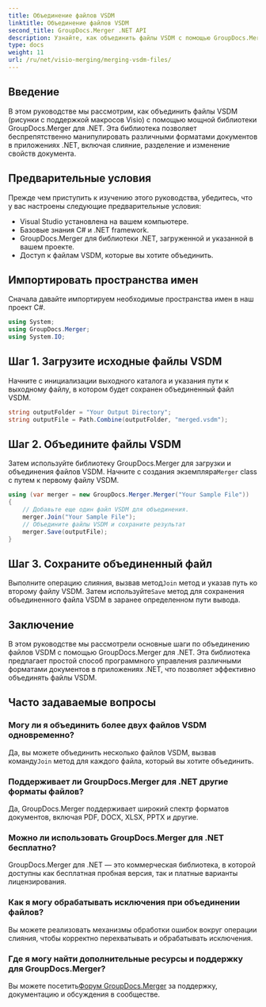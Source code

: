 ```yaml
---
title: Объединение файлов VSDM
linktitle: Объединение файлов VSDM
second_title: GroupDocs.Merger .NET API
description: Узнайте, как объединить файлы VSDM с помощью GroupDocs.Merger для .NET. Упростите задачи управления документами с помощью этой простой в использовании библиотеки.
type: docs
weight: 11
url: /ru/net/visio-merging/merging-vsdm-files/
---
```

## Введение
В этом руководстве мы рассмотрим, как объединить файлы VSDM (рисунки с поддержкой макросов Visio) с помощью мощной библиотеки GroupDocs.Merger для .NET. Эта библиотека позволяет беспрепятственно манипулировать различными форматами документов в приложениях .NET, включая слияние, разделение и изменение свойств документа.
## Предварительные условия
Прежде чем приступить к изучению этого руководства, убедитесь, что у вас настроены следующие предварительные условия:
- Visual Studio установлена на вашем компьютере.
- Базовые знания C# и .NET framework.
- GroupDocs.Merger для библиотеки .NET, загруженной и указанной в вашем проекте.
- Доступ к файлам VSDM, которые вы хотите объединить.

## Импортировать пространства имен
Сначала давайте импортируем необходимые пространства имен в наш проект C#.
```csharp
using System; 
using GroupDocs.Merger;
using System.IO;
```
## Шаг 1. Загрузите исходные файлы VSDM
Начните с инициализации выходного каталога и указания пути к выходному файлу, в котором будет сохранен объединенный файл VSDM.
```csharp
string outputFolder = "Your Output Directory";
string outputFile = Path.Combine(outputFolder, "merged.vsdm");
```
## Шаг 2. Объедините файлы VSDM
 Затем используйте библиотеку GroupDocs.Merger для загрузки и объединения файлов VSDM. Начните с создания экземпляра`Merger` class с путем к первому файлу VSDM.
```csharp
using (var merger = new GroupDocs.Merger.Merger("Your Sample File"))
{
    // Добавьте еще один файл VSDM для объединения.
    merger.Join("Your Sample File");
    // Объедините файлы VSDM и сохраните результат
    merger.Save(outputFile);
}
```
## Шаг 3. Сохраните объединенный файл
Выполните операцию слияния, вызвав метод`Join` метод и указав путь ко второму файлу VSDM. Затем используйте`Save` метод для сохранения объединенного файла VSDM в заранее определенном пути вывода.

## Заключение
В этом руководстве мы рассмотрели основные шаги по объединению файлов VSDM с помощью GroupDocs.Merger для .NET. Эта библиотека предлагает простой способ программного управления различными форматами документов в приложениях .NET, что позволяет эффективно объединять файлы VSDM.

## Часто задаваемые вопросы
### Могу ли я объединить более двух файлов VSDM одновременно?
 Да, вы можете объединить несколько файлов VSDM, вызвав команду`Join` метод для каждого файла, который вы хотите объединить.
### Поддерживает ли GroupDocs.Merger для .NET другие форматы файлов?
Да, GroupDocs.Merger поддерживает широкий спектр форматов документов, включая PDF, DOCX, XLSX, PPTX и другие.
### Можно ли использовать GroupDocs.Merger для .NET бесплатно?
GroupDocs.Merger для .NET — это коммерческая библиотека, в которой доступны как бесплатная пробная версия, так и платные варианты лицензирования.
### Как я могу обрабатывать исключения при объединении файлов?
Вы можете реализовать механизмы обработки ошибок вокруг операции слияния, чтобы корректно перехватывать и обрабатывать исключения.
### Где я могу найти дополнительные ресурсы и поддержку для GroupDocs.Merger?
 Вы можете посетить[Форум GroupDocs.Merger](https://forum.groupdocs.com/c/merger/32) за поддержку, документацию и обсуждения в сообществе.